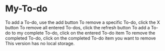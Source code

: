 # My-To-do
To add a To-do, use the add button
To remove a specific To-do, click the X button
To remove all entered To-dos, click the refresh button
To add a To-do to my complete To-do, click on the entered To-do item
To remove the completed To-do, click on the completed To-do item you want to remove
This version has no local storage.

